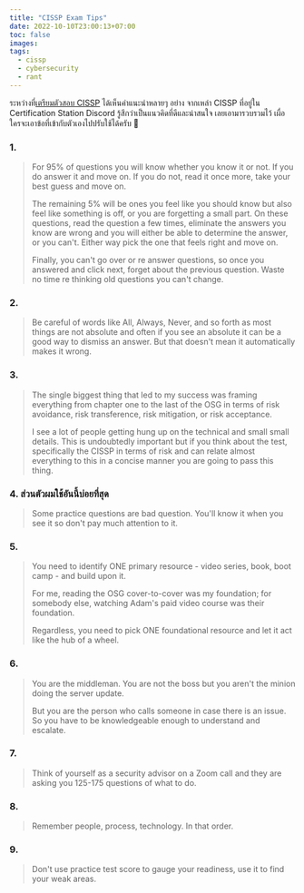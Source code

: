 ```yaml
---
title: "CISSP Exam Tips"
date: 2022-10-10T23:00:13+07:00
toc: false
images:
tags:
  - cissp
  - cybersecurity
  - rant
---
```


ระหว่างที่[เตรียมตัวสอบ CISSP](/posts/cissp-exam-preparation-review) ได้เห็นคำแนะนำหลายๆ อย่าง จากเหล่า CISSP ที่อยู่ใน Certification Station Discord รู้สึกว่าเป็นแนวคิดที่ดีและน่าสนใจ เลยเอามารวบรวมไว้ เผื่อใครจะเอาข้อที่เข้ากับตัวเองไปปรับใช้ได้ครับ 🙂

### 1.
> For 95% of questions you will know whether you know it or not. If you do answer it and move on. If you do not, read it once more, take your best guess and move on.
>
> The remaining 5% will be ones you feel like you should know but also feel like something is off, or you are forgetting a small part. On these questions, read the question a few times, eliminate the answers you know are wrong and you will either be able to determine the answer, or you can't. Either way pick the one that feels right and move on.
>
> Finally, you can't go over or re answer questions, so once you answered and click next, forget about the previous question. Waste no time re thinking old questions you can't change.

### 2.
> Be careful of words like All, Always, Never, and so forth as most things are not absolute and often if you see an absolute it can be a good way to dismiss an answer. But that doesn't mean it automatically makes it wrong.

### 3.
> The single biggest thing that led to my success was framing everything from chapter one to the last of the OSG in terms of risk avoidance, risk transference, risk mitigation, or risk acceptance.
>
> I see a lot of people getting hung up on the technical and small small details. This is undoubtedly important but if you think about the test, specifically the CISSP in terms of risk and can relate almost everything to this in a concise manner you are going to pass this thing. 

### 4. ส่วนตัวผมใช้อันนี้บ่อยที่สุด
> Some practice questions are bad question. You'll know it when you see it so don't pay much attention to it.

### 5.
> You need to identify ONE primary resource - video series, book, boot camp - and build upon it.
>
> For me, reading the OSG cover-to-cover was my foundation; for somebody else, watching Adam's paid video course was their foundation. 
>
> Regardless, you need to pick ONE foundational resource and let it act like the hub of a wheel.

### 6.
> You are the middleman. You are not the boss but you aren't the minion doing the server update.
>
> But you are the person who calls someone in case there is an issue. So you have to be knowledgeable enough to understand and escalate.

### 7.
> Think of yourself as a security advisor on a Zoom call and they are asking you 125-175 questions of what to do.

### 8.
> Remember people, process, technology. In that order.

### 9.
> Don't use practice test score to gauge your readiness, use it to find your weak areas.
